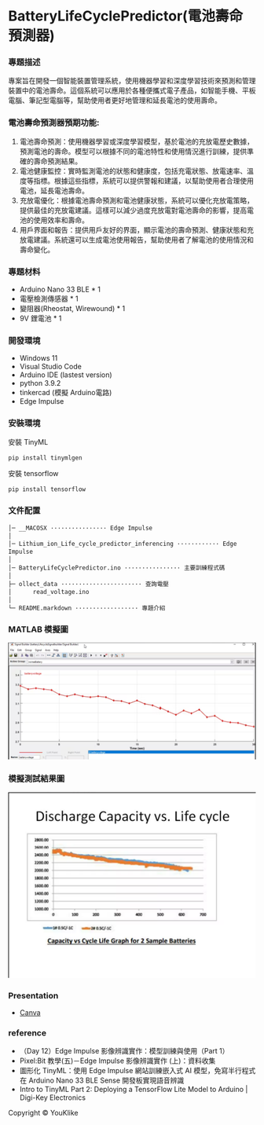 # BatteryLifeCyclePredictor(電池壽命預測器)

### 專題描述
專案旨在開發一個智能裝置管理系統，使用機器學習和深度學習技術來預測和管理裝置中的電池壽命。這個系統可以應用於各種便攜式電子產品，如智能手機、平板電腦、筆記型電腦等，幫助使用者更好地管理和延長電池的使用壽命。

### 電池壽命預測器預期功能:
1. 電池壽命預測：使用機器學習或深度學習模型，基於電池的充放電歷史數據，預測電池的壽命。模型可以根據不同的電池特性和使用情況進行訓練，提供準確的壽命預測結果。
2. 電池健康監控：實時監測電池的狀態和健康度，包括充電狀態、放電速率、溫度等指標。根據這些指標，系統可以提供警報和建議，以幫助使用者合理使用電池，延長電池壽命。
3. 充放電優化：根據電池壽命預測和電池健康狀態，系統可以優化充放電策略，提供最佳的充放電建議。這樣可以減少過度充放電對電池壽命的影響，提高電池的使用效率和壽命。
4. 用戶界面和報告：提供用戶友好的界面，顯示電池的壽命預測、健康狀態和充放電建議。系統還可以生成電池使用報告，幫助使用者了解電池的使用情況和壽命變化。

### 專題材料
- Arduino Nano 33 BLE * 1
- 電壓檢測傳感器 * 1
- 變阻器(Rheostat, Wirewound) * 1
- 9V 鋰電池 * 1

### 開發環境
- Windows 11
- Visual Studio Code
- Arduino IDE (lastest version)
- python 3.9.2
- tinkercad (模擬 Arduino電路)
- Edge Impulse

### 安裝環境

安裝 TinyML
```shell
pip install tinymlgen
```
安裝 tensorflow
```shell
pip install tensorflow
```

### 文件配置

```
│─ __MACOSX ················ Edge Impulse
│
│─ Lithium_ion_Life_cycle_predictor_inferencing ············ Edge Impulse
│
│─ BatteryLifeCyclePredictor.ino ················ 主要訓練程式碼
│  
├─ ollect_data ······················· 查詢電壓
│      read_voltage.ino
│      
└─ README.markdown ·················· 專題介紹
```


### MATLAB 模擬圖

![](picture/matlab.png)

### 模擬測試結果圖

![](picture/result.png)

### Presentation

- [Canva](https://www.canva.com/design/DAFjgqJAeSY/Vs4lnVmENkptZnXJlBQboQ/edit?utm_content=DAFjgqJAeSY&utm_campaign=designshare&utm_medium=link2&utm_source=sharebutton)

### reference
- （Day 12）Edge Impulse 影像辨識實作：模型訓練與使用（Part 1）
- Pixel:Bit 教學(五)－Edge Impulse 影像辨識實作 (上)：資料收集
- 圖形化 TinyML：使用 Edge Impulse 網站訓練嵌入式 AI 模型，免寫半行程式在 Arduino Nano 33 BLE Sense 開發板實現語音辨識
- Intro to TinyML Part 2: Deploying a TensorFlow Lite Model to Arduino | Digi-Key Electronics

Copyright © YouKlike